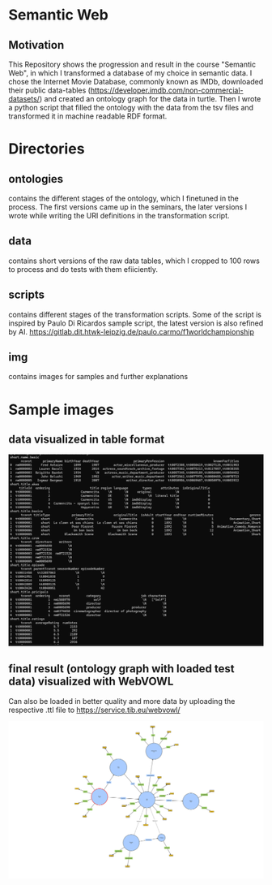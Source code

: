 # Semantic Web

## Motivation

This Repository shows the progression and result in the course "Semantic Web", in which I transformed a database of my choice in semantic data. 
I chose the Internet Movie Database, commonly known as IMDb, downloaded their public data-tables (https://developer.imdb.com/non-commercial-datasets/) and created an ontology graph for the data in turtle. 
Then I wrote a python script that filled the ontology with the data from the tsv files and transformed it in machine readable RDF format. 

# Directories

## ontologies

contains the different stages of the ontology, which I finetuned in the process. The first versions came up in the seminars, the later versions I wrote while writing the URI definitions in the transformation script. 


## data

contains short versions of the raw data tables, which I cropped to 100 rows to process and do tests with them efiiciently. 


## scripts

contains different stages of the transformation scripts. Some of the script is inspired by Paulo Di Ricardos sample script, the latest version is also refined by AI. https://gitlab.dit.htwk-leipzig.de/paulo.carmo/f1worldchampionship

## img

contains images for samples and further explanations

# Sample images

## data visualized in table format

![data in table, example](img/data_visualized.png)

## final result (ontology graph with loaded test data) visualized with WebVOWL

Can also be loaded in better quality and more data by uploading the respective .ttl file to https://service.tib.eu/webvowl/

![ontology graph](img/final_transformation.svg)
